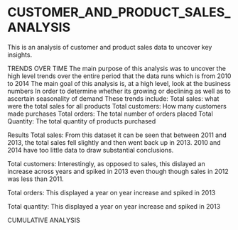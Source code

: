 # CUSTOMER_AND_PRODUCT_SALES_ANALYSIS
This is an analysis of customer and product sales data to uncover key insights.

TRENDS OVER TIME
The main purpose of this analysis was to uncover the high level trends over the entire period that the data runs which is from 2010 to 2014
The main goal of this analysis is, at a high level, look at the business numbers
In order to determine whether its growing or declining as well as to ascertain seasonality of demand
These trends include:
Total sales: what were the total sales for all products
Total customers: How many customers made purchases
Total orders: The total number of orders placed
Total Quantity: The total quantity of products purchased

Results
Total sales:
From this dataset it can be seen that between 2011 and 2013, the total sales fell slightly
and then went back up in 2013. 2010 and 2014 have too little data to draw substantial conclusions.

Total customers:
Interestingly, as opposed to sales, this dislayed an increase across years and spiked in 2013 even though though sales in 2012 was less than 2011.

Total orders:
This displayed a year on year increase and spiked in 2013

Total quantity:
This displayed a year on year increase and spiked in 2013

CUMULATIVE ANALYSIS

